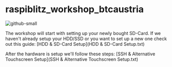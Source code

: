 # raspiblitz_workshop_btcaustria

![github-small](https://bitcoin-austria.at/user/themes/bitcoinaustria/assets/bitcoin-austria-fullhd_v1-2018.jpg)

The workshop will start with setting up your newly bought SD-Card.
If we haven't already setup your HDD/SSD or you want to set up a new one check out this guide:
[HDD & SD-Card Setup](HDD & SD-Card Setup.txt)

After the hardware is setup we'll follow these steps:
[SSH & Alternative Touchscreen Setup](SSH & Alternative Touchscreen Setup.txt)
